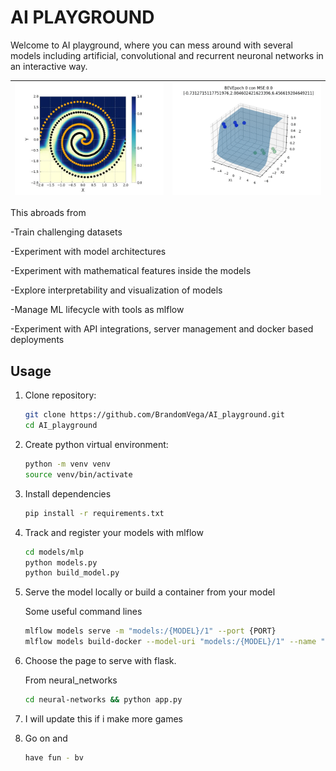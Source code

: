 # AI PLAYGROUND

Welcome to AI playground, where you can mess around with several models including artificial, convolutional and recurrent neuronal networks in an interactive way. 

| ![Challenge](model_5.png) | ![Moving](sigmoidPerceptron.gif) |
|---------------------------|----------------------------------|

This abroads from

-Train challenging datasets 

-Experiment with model architectures 

-Experiment with mathematical features inside the models

-Explore interpretability and visualization of models

-Manage ML lifecycle with tools as mlflow

-Experiment with API integrations, server management and docker based deployments
 

## Usage
1. Clone repository:
    ```bash
    git clone https://github.com/BrandomVega/AI_playground.git
    cd AI_playground
    ```

2. Create python virtual environment:
    ```bash
    python -m venv venv
    source venv/bin/activate
    ```
3. Install dependencies
    ```bash
    pip install -r requirements.txt
    ```
4. Track and register your models with mlflow
    ```bash
    cd models/mlp
    python models.py
    python build_model.py
    ```
5. Serve the model locally or build a container from your model
   
    Some useful command lines
    ```bash
    mlflow models serve -m "models:/{MODEL}/1" --port {PORT}
    mlflow models build-docker --model-uri "models:/{MODEL}/1" --name "{NAME}"    
    ```
7. Choose the page to serve with flask.
   
    From neural_networks
    ```bash
    cd neural-networks && python app.py
    ```
9. I will update this if i make more games

10. Go on and
    ```bash
    have fun - bv
    ```
